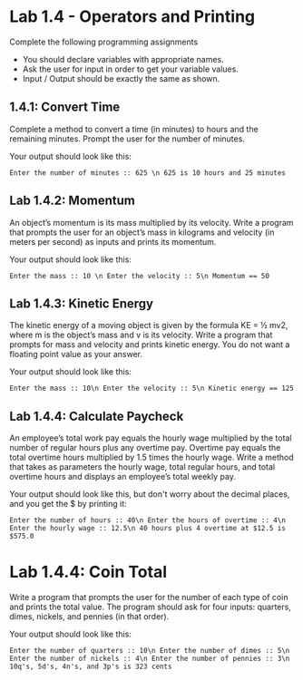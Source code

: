 # Lab 1.4 - Operators and Printing

Complete the following programming assignments
* You should declare variables with appropriate names.
* Ask the user for input in order to get your variable values.
* Input / Output should be exactly the same as shown.

## 1.4.1: Convert Time

Complete a method to convert a time (in minutes) to hours and the remaining minutes. Prompt the user for the number of minutes. 

Your output should look like this:

`Enter the number of minutes :: 625 \n
625 is 10 hours and 25 minutes`

## Lab 1.4.2: Momentum
An object’s momentum is its mass multiplied by its velocity. Write a program that prompts the user for an object’s mass in kilograms and velocity (in meters per second) as inputs and prints its momentum. 

Your output should look like this:

`Enter the mass :: 10 \n
Enter the velocity :: 5\n
Momentum == 50`

## Lab 1.4.3: Kinetic Energy
The kinetic energy of a moving object is given by the formula KE = ½ mv2, where m is the object’s mass and v is its velocity. Write a program that prompts for mass and velocity and prints kinetic energy. You do not want a floating point value as your answer. 

Your output should look like this:

`Enter the mass :: 10\n
Enter the velocity :: 5\n
Kinetic energy == 125`

## Lab 1.4.4: Calculate Paycheck
An employee’s total work pay equals the hourly wage multiplied by the total number of regular hours plus any overtime pay. Overtime pay equals the total overtime hours multiplied by 1.5 times the hourly wage. Write a method that takes as parameters the hourly wage, total regular hours, and total overtime hours and displays an employee’s total weekly pay. 

Your output should look like this, but don't worry about the decimal places, and you get the $ by printing it:

`Enter the number of hours :: 40\n
Enter the hours of overtime :: 4\n
Enter the hourly wage :: 12.5\n
40 hours plus 4 overtime at $12.5 is $575.0`

# Lab 1.4.4: Coin Total
Write a program that prompts the user for the number of each type of coin and prints the total value. The program should ask for four inputs: quarters, dimes, nickels, and pennies (in that order). 

Your output should look like this:

`Enter the number of quarters :: 10\n
Enter the number of dimes :: 5\n
Enter the number of nickels :: 4\n
Enter the number of pennies :: 3\n
10q's, 5d's, 4n's, and 3p's is 323 cents`




